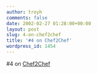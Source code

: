 ```yaml
---
author: troyh
comments: false
date: 2002-02-27 01:28:00+00:00
layout: post
slug: 4-on-chef2chef
title: '#4 on Chef2Chef'
wordpress_id: 1454
---
```


#4 on [Chef2Chef](http://chef2chef.net/rank/inter.shtml)
